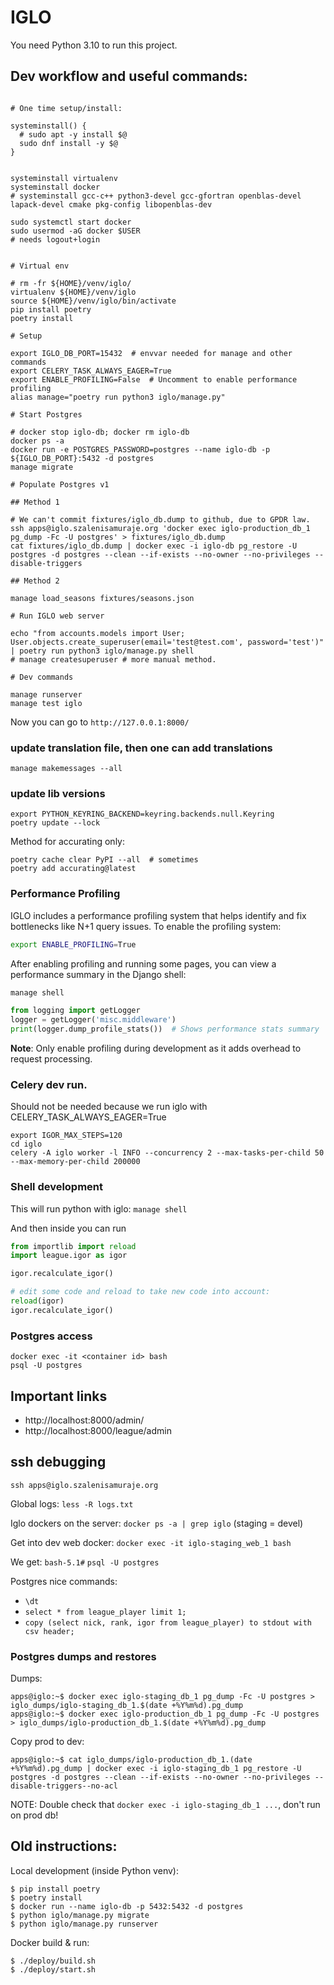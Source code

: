 # IGLO

You need Python 3.10 to run this project.

## Dev workflow and useful commands:

```

# One time setup/install:

systeminstall() {
  # sudo apt -y install $@
  sudo dnf install -y $@
}


systeminstall virtualenv
systeminstall docker
# systeminstall gcc-c++ python3-devel gcc-gfortran openblas-devel lapack-devel cmake pkg-config libopenblas-dev

sudo systemctl start docker
sudo usermod -aG docker $USER
# needs logout+login


# Virtual env

# rm -fr ${HOME}/venv/iglo/
virtualenv ${HOME}/venv/iglo
source ${HOME}/venv/iglo/bin/activate
pip install poetry
poetry install

# Setup

export IGLO_DB_PORT=15432  # envvar needed for manage and other commands
export CELERY_TASK_ALWAYS_EAGER=True
export ENABLE_PROFILING=False  # Uncomment to enable performance profiling
alias manage="poetry run python3 iglo/manage.py"

# Start Postgres

# docker stop iglo-db; docker rm iglo-db
docker ps -a
docker run -e POSTGRES_PASSWORD=postgres --name iglo-db -p ${IGLO_DB_PORT}:5432 -d postgres
manage migrate

# Populate Postgres v1

## Method 1

# We can't commit fixtures/iglo_db.dump to github, due to GPDR law.
ssh apps@iglo.szalenisamuraje.org 'docker exec iglo-production_db_1 pg_dump -Fc -U postgres' > fixtures/iglo_db.dump
cat fixtures/iglo_db.dump | docker exec -i iglo-db pg_restore -U postgres -d postgres --clean --if-exists --no-owner --no-privileges --disable-triggers

## Method 2

manage load_seasons fixtures/seasons.json

# Run IGLO web server

echo "from accounts.models import User; User.objects.create_superuser(email='test@test.com', password='test')" | poetry run python3 iglo/manage.py shell
# manage createsuperuser # more manual method.

# Dev commands

manage runserver
manage test iglo

```

Now you can go to `http://127.0.0.1:8000/`

### update translation file, then one can add translations

`manage makemessages --all`

### update lib versions

```
export PYTHON_KEYRING_BACKEND=keyring.backends.null.Keyring
poetry update --lock
```

Method for accurating only:
```
poetry cache clear PyPI --all  # sometimes
poetry add accurating@latest
```

### Performance Profiling

IGLO includes a performance profiling system that helps identify and fix bottlenecks like N+1 query issues.
To enable the profiling system:

```bash
export ENABLE_PROFILING=True
```

After enabling profiling and running some pages, you can view a performance summary in the Django shell:

```bash
manage shell
```

```python
from logging import getLogger
logger = getLogger('misc.middleware')
print(logger.dump_profile_stats())  # Shows performance stats summary
```

**Note**: Only enable profiling during development as it adds overhead to request processing.

### Celery dev run.
Should not be needed because we run iglo with CELERY_TASK_ALWAYS_EAGER=True

```
export IGOR_MAX_STEPS=120
cd iglo
celery -A iglo worker -l INFO --concurrency 2 --max-tasks-per-child 50 --max-memory-per-child 200000
```

### Shell development

This will run python with iglo:
`manage shell`

And then inside you can run

```python
from importlib import reload
import league.igor as igor

igor.recalculate_igor()

# edit some code and reload to take new code into account:
reload(igor)
igor.recalculate_igor()

```

### Postgres access

```
docker exec -it <container id> bash
psql -U postgres
```


## Important links

- http://localhost:8000/admin/
- http://localhost:8000/league/admin

## ssh debugging

`ssh apps@iglo.szalenisamuraje.org`

Global logs:
`less -R logs.txt`

Iglo dockers on the server:
`docker ps -a | grep iglo`
(staging = devel)

Get into dev web docker:
`docker exec -it iglo-staging_web_1 bash`


We get: `bash-5.1#`
`psql -U postgres`

Postgres nice commands:

- `\dt`
- `select * from league_player limit 1;`
- `copy (select nick, rank, igor from league_player) to stdout with csv header;`

### Postgres dumps and restores

Dumps:
```
apps@iglo:~$ docker exec iglo-staging_db_1 pg_dump -Fc -U postgres > iglo_dumps/iglo-staging_db_1.$(date +%Y%m%d).pg_dump
apps@iglo:~$ docker exec iglo-production_db_1 pg_dump -Fc -U postgres > iglo_dumps/iglo-production_db_1.$(date +%Y%m%d).pg_dump
```

Copy prod to dev:
```
apps@iglo:~$ cat iglo_dumps/iglo-production_db_1.(date +%Y%m%d).pg_dump | docker exec -i iglo-staging_db_1 pg_restore -U postgres -d postgres --clean --if-exists --no-owner --no-privileges --disable-triggers--no-acl
```
NOTE: Double check that `docker exec -i iglo-staging_db_1 ...`, don't run on prod db!


## Old instructions:

Local development (inside Python venv):

```
$ pip install poetry
$ poetry install
$ docker run --name iglo-db -p 5432:5432 -d postgres
$ python iglo/manage.py migrate
$ python iglo/manage.py runserver
```

Docker build & run:

```
$ ./deploy/build.sh
$ ./deploy/start.sh
```
